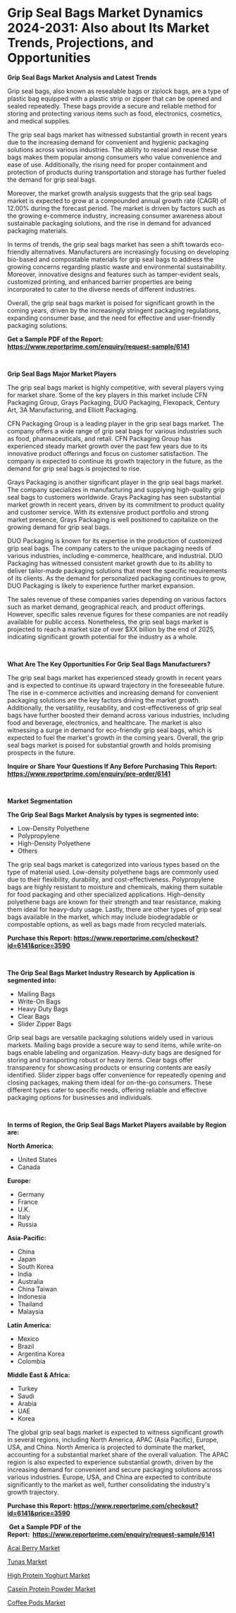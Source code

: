 <p><h1>Grip Seal Bags Market Dynamics 2024-2031: Also about Its Market Trends, Projections, and Opportunities</h1></p><p><strong>Grip Seal Bags Market Analysis and Latest Trends</strong></p>
<p><p>Grip seal bags, also known as resealable bags or ziplock bags, are a type of plastic bag equipped with a plastic strip or zipper that can be opened and sealed repeatedly. These bags provide a secure and reliable method for storing and protecting various items such as food, electronics, cosmetics, and medical supplies.</p><p>The grip seal bags market has witnessed substantial growth in recent years due to the increasing demand for convenient and hygienic packaging solutions across various industries. The ability to reseal and reuse these bags makes them popular among consumers who value convenience and ease of use. Additionally, the rising need for proper containment and protection of products during transportation and storage has further fueled the demand for grip seal bags.</p><p>Moreover, the market growth analysis suggests that the grip seal bags market is expected to grow at a compounded annual growth rate (CAGR) of 12.00% during the forecast period. The market is driven by factors such as the growing e-commerce industry, increasing consumer awareness about sustainable packaging solutions, and the rise in demand for advanced packaging materials.</p><p>In terms of trends, the grip seal bags market has seen a shift towards eco-friendly alternatives. Manufacturers are increasingly focusing on developing bio-based and compostable materials for grip seal bags to address the growing concerns regarding plastic waste and environmental sustainability. Moreover, innovative designs and features such as tamper-evident seals, customized printing, and enhanced barrier properties are being incorporated to cater to the diverse needs of different industries.</p><p>Overall, the grip seal bags market is poised for significant growth in the coming years, driven by the increasingly stringent packaging regulations, expanding consumer base, and the need for effective and user-friendly packaging solutions.</p></p>
<p><strong>Get a Sample PDF of the Report:&nbsp; <a href="https://www.reportprime.com/enquiry/request-sample/6141">https://www.reportprime.com/enquiry/request-sample/6141</a></strong></p>
<p>&nbsp;</p>
<p><strong>Grip Seal Bags Major Market Players</strong></p>
<p><p>The grip seal bags market is highly competitive, with several players vying for market share. Some of the key players in this market include CFN Packaging Group, Grays Packaging, DUO Packaging, Flexopack, Century Art, 3A Manufacturing, and Elliott Packaging.</p><p>CFN Packaging Group is a leading player in the grip seal bags market. The company offers a wide range of grip seal bags for various industries such as food, pharmaceuticals, and retail. CFN Packaging Group has experienced steady market growth over the past few years due to its innovative product offerings and focus on customer satisfaction. The company is expected to continue its growth trajectory in the future, as the demand for grip seal bags is projected to rise.</p><p>Grays Packaging is another significant player in the grip seal bags market. The company specializes in manufacturing and supplying high-quality grip seal bags to customers worldwide. Grays Packaging has seen substantial market growth in recent years, driven by its commitment to product quality and customer service. With its extensive product portfolio and strong market presence, Grays Packaging is well positioned to capitalize on the growing demand for grip seal bags.</p><p>DUO Packaging is known for its expertise in the production of customized grip seal bags. The company caters to the unique packaging needs of various industries, including e-commerce, healthcare, and industrial. DUO Packaging has witnessed consistent market growth due to its ability to deliver tailor-made packaging solutions that meet the specific requirements of its clients. As the demand for personalized packaging continues to grow, DUO Packaging is likely to experience further market expansion.</p><p>The sales revenue of these companies varies depending on various factors such as market demand, geographical reach, and product offerings. However, specific sales revenue figures for these companies are not readily available for public access. Nonetheless, the grip seal bags market is projected to reach a market size of over $XX billion by the end of 2025, indicating significant growth potential for the industry as a whole.</p></p>
<p>&nbsp;</p>
<p><strong>What Are The Key Opportunities For Grip Seal Bags Manufacturers?</strong></p>
<p><p>The grip seal bags market has experienced steady growth in recent years and is expected to continue its upward trajectory in the foreseeable future. The rise in e-commerce activities and increasing demand for convenient packaging solutions are the key factors driving the market growth. Additionally, the versatility, reusability, and cost-effectiveness of grip seal bags have further boosted their demand across various industries, including food and beverage, electronics, and healthcare. The market is also witnessing a surge in demand for eco-friendly grip seal bags, which is expected to fuel the market's growth in the coming years. Overall, the grip seal bags market is poised for substantial growth and holds promising prospects in the future.</p></p>
<p><strong>Inquire or Share Your Questions If Any Before Purchasing This Report: <a href="https://www.reportprime.com/enquiry/pre-order/6141">https://www.reportprime.com/enquiry/pre-order/6141</a></strong></p>
<p>&nbsp;</p>
<p><strong>Market Segmentation</strong></p>
<p><strong>The Grip Seal Bags Market Analysis by types is segmented into:</strong></p>
<p><ul><li>Low-Density Polyethene</li><li>Polypropylene</li><li>High-Density Polyethene</li><li>Others</li></ul></p>
<p><p>The grip seal bags market is categorized into various types based on the type of material used. Low-density polyethene bags are commonly used due to their flexibility, durability, and cost-effectiveness. Polypropylene bags are highly resistant to moisture and chemicals, making them suitable for food packaging and other specialized applications. High-density polyethene bags are known for their strength and tear resistance, making them ideal for heavy-duty usage. Lastly, there are other types of grip seal bags available in the market, which may include biodegradable or compostable options, as well as bags made from recycled materials.</p></p>
<p><strong>Purchase this Report:&nbsp;<a href="https://www.reportprime.com/checkout?id=6141&price=3590">https://www.reportprime.com/checkout?id=6141&price=3590</a></strong></p>
<p>&nbsp;</p>
<p><strong>The Grip Seal Bags Market Industry Research by Application is segmented into:</strong></p>
<p><ul><li>Mailing Bags</li><li>Write-On Bags</li><li>Heavy Duty Bags</li><li>Clear Bags</li><li>Slider Zipper Bags</li></ul></p>
<p><p>Grip seal bags are versatile packaging solutions widely used in various markets. Mailing bags provide a secure way to send items, while write-on bags enable labeling and organization. Heavy-duty bags are designed for storing and transporting robust or heavy items. Clear bags offer transparency for showcasing products or ensuring contents are easily identified. Slider zipper bags offer convenience for repeatedly opening and closing packages, making them ideal for on-the-go consumers. These different types cater to specific needs, offering reliable and effective packaging options for businesses and individuals.</p></p>
<p>&nbsp;</p>
<p><strong>In terms of Region, the Grip Seal Bags Market Players available by Region are:</strong></p>
<p>
    <p> <strong> North America: </strong>
        <ul>
            <li>United States</li>
            <li>Canada</li>
        </ul>
        </p> 
    <p> <strong> Europe: </strong>
        <ul>
            <li>Germany</li>
            <li>France</li>
            <li>U.K.</li>
            <li>Italy</li>
            <li>Russia</li>
        </ul>
        </p> 
    <p> <strong> Asia-Pacific: </strong>
        <ul>
            <li>China</li>
            <li>Japan</li>
            <li>South Korea</li>
            <li>India</li>
            <li>Australia</li>
            <li>China Taiwan</li>
            <li>Indonesia</li>
            <li>Thailand</li>
            <li>Malaysia</li>
        </ul>
        </p> 
    <p> <strong> Latin America: </strong>
        <ul>
            <li>Mexico</li>
            <li>Brazil</li>
            <li>Argentina Korea</li>
            <li>Colombia</li>
        </ul>
        </p> 
    <p> <strong> Middle East & Africa: </strong>
        <ul>
            <li>Turkey</li>
            <li>Saudi</li>
            <li>Arabia</li>
            <li>UAE</li>
            <li>Korea</li>
        </ul>
    </p>
    </p>
<p><p>The global grip seal bags market is expected to witness significant growth in several regions, including North America, APAC (Asia Pacific), Europe, USA, and China. North America is projected to dominate the market, accounting for a substantial market share of the overall valuation. The APAC region is also expected to experience substantial growth, driven by the increasing demand for convenient and secure packaging solutions across various industries. Europe, USA, and China are expected to contribute significantly to the market as well, further consolidating the industry's growth trajectory.</p></p>
<p><strong>Purchase this Report: <a href="https://www.reportprime.com/checkout?id=6141&price=3590">https://www.reportprime.com/checkout?id=6141&price=3590</a></strong></p>
<p>&nbsp;<strong>Get a Sample PDF of the Report:&nbsp;&nbsp;<a href="https://www.reportprime.com/enquiry/request-sample/6141">https://www.reportprime.com/enquiry/request-sample/6141</a></strong></p>
<p><strong></strong></p>
<p><p><a href="https://github.com/aliciawhite5576/Market-Research-Report-List-2/blob/main/acai-berry-market.md">Acai Berry Market</a></p><p><a href="https://github.com/kipkeeva/Market-Research-Report-List-2/blob/main/tunas-market.md">Tunas Market</a></p><p><a href="https://github.com/marloy8/Market-Research-Report-List-2/blob/main/high-protein-yoghurt-market.md">High Protein Yoghurt Market</a></p><p><a href="https://github.com/mahnoor2003/Market-Research-Report-List-2/blob/main/casein-protein-powder-market.md">Casein Protein Powder Market</a></p><p><a href="https://github.com/provorikovar/Market-Research-Report-List-2/blob/main/coffee-pods-market.md">Coffee Pods Market</a></p></p>